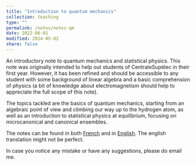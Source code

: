```yaml
---
title: "Introduction to quantum mechanics"
collection: teaching
type: ""
permalink: /notes/notes-qm
date: 2022-06-01
modified: 2024-05-02
share: false
---
```


An introductory note to quantum mechanics and statistical physics.
This note was originally intended to help out students of CentraleSupélec in
their first year. However, it has been refined and should be accessible to any
student with some background of linear algebra and a basic comprehension of
physics (a bit of knowledge about electromagnetism should help to appreciate the
full scope of this note).

The topics tackled are the basics of quantum mechanics, starting from an
algebraic point of view and climbing our way up to the hydrogen atom, as well as
an introduction to statistical physics at equilibrium, focusing on
microcanonical and canonical ensembles.

The notes can be found in both
[French](http://tampipo.github.io/files/notes/PhyQ.pdf) and in
[English](http://tampipo.github.io/files/notes/QPhys.pdf). The english
translation might not be perfect.

In case you notice any mistake or have any suggestions, please do email me. 